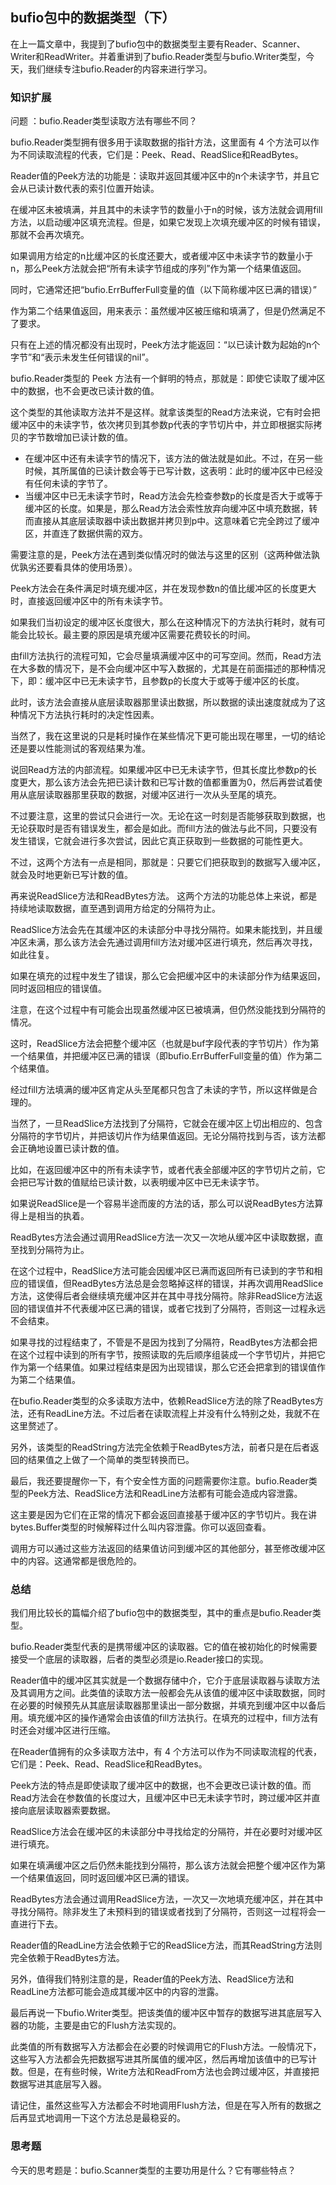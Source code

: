 ## bufio包中的数据类型（下）

在上一篇文章中，我提到了bufio包中的数据类型主要有Reader、Scanner、Writer和ReadWriter。并着重讲到了bufio.Reader类型与bufio.Writer类型，今天，我们继续专注bufio.Reader的内容来进行学习。

### 知识扩展

问题 ：bufio.Reader类型读取方法有哪些不同？

bufio.Reader类型拥有很多用于读取数据的指针方法，这里面有 4 个方法可以作为不同读取流程的代表，它们是：Peek、Read、ReadSlice和ReadBytes。



Reader值的Peek方法的功能是：读取并返回其缓冲区中的n个未读字节，并且它会从已读计数代表的索引位置开始读。



在缓冲区未被填满，并且其中的未读字节的数量小于n的时候，该方法就会调用fill方法，以启动缓冲区填充流程。但是，如果它发现上次填充缓冲区的时候有错误，那就不会再次填充。



如果调用方给定的n比缓冲区的长度还要大，或者缓冲区中未读字节的数量小于n，那么Peek方法就会把“所有未读字节组成的序列”作为第一个结果值返回。



同时，它通常还把“bufio.ErrBufferFull变量的值（以下简称缓冲区已满的错误）”



作为第二个结果值返回，用来表示：虽然缓冲区被压缩和填满了，但是仍然满足不了要求。



只有在上述的情况都没有出现时，Peek方法才能返回：“以已读计数为起始的n个字节”和“表示未发生任何错误的nil”。



bufio.Reader类型的 Peek 方法有一个鲜明的特点，那就是：即使它读取了缓冲区中的数据，也不会更改已读计数的值。



这个类型的其他读取方法并不是这样。就拿该类型的Read方法来说，它有时会把缓冲区中的未读字节，依次拷贝到其参数p代表的字节切片中，并立即根据实际拷贝的字节数增加已读计数的值。

- 在缓冲区中还有未读字节的情况下，该方法的做法就是如此。不过，在另一些时候，其所属值的已读计数会等于已写计数，这表明：此时的缓冲区中已经没有任何未读的字节了。
- 当缓冲区中已无未读字节时，Read方法会先检查参数p的长度是否大于或等于缓冲区的长度。如果是，那么Read方法会索性放弃向缓冲区中填充数据，转而直接从其底层读取器中读出数据并拷贝到p中。这意味着它完全跨过了缓冲区，并直连了数据供需的双方。

需要注意的是，Peek方法在遇到类似情况时的做法与这里的区别（这两种做法孰优孰劣还要看具体的使用场景）。



Peek方法会在条件满足时填充缓冲区，并在发现参数n的值比缓冲区的长度更大时，直接返回缓冲区中的所有未读字节。



如果我们当初设定的缓冲区长度很大，那么在这种情况下的方法执行耗时，就有可能会比较长。最主要的原因是填充缓冲区需要花费较长的时间。



由fill方法执行的流程可知，它会尽量填满缓冲区中的可写空间。然而，Read方法在大多数的情况下，是不会向缓冲区中写入数据的，尤其是在前面描述的那种情况下，即：缓冲区中已无未读字节，且参数p的长度大于或等于缓冲区的长度。



此时，该方法会直接从底层读取器那里读出数据，所以数据的读出速度就成为了这种情况下方法执行耗时的决定性因素。



当然了，我在这里说的只是耗时操作在某些情况下更可能出现在哪里，一切的结论还是要以性能测试的客观结果为准。



说回Read方法的内部流程。如果缓冲区中已无未读字节，但其长度比参数p的长度更大，那么该方法会先把已读计数和已写计数的值都重置为0，然后再尝试着使用从底层读取器那里获取的数据，对缓冲区进行一次从头至尾的填充。



不过要注意，这里的尝试只会进行一次。无论在这一时刻是否能够获取到数据，也无论获取时是否有错误发生，都会是如此。而fill方法的做法与此不同，只要没有发生错误，它就会进行多次尝试，因此它真正获取到一些数据的可能性更大。



不过，这两个方法有一点是相同，那就是：只要它们把获取到的数据写入缓冲区，就会及时地更新已写计数的值。



再来说ReadSlice方法和ReadBytes方法。 这两个方法的功能总体上来说，都是持续地读取数据，直至遇到调用方给定的分隔符为止。



ReadSlice方法会先在其缓冲区的未读部分中寻找分隔符。如果未能找到，并且缓冲区未满，那么该方法会先通过调用fill方法对缓冲区进行填充，然后再次寻找，如此往复。



如果在填充的过程中发生了错误，那么它会把缓冲区中的未读部分作为结果返回，同时返回相应的错误值。



注意，在这个过程中有可能会出现虽然缓冲区已被填满，但仍然没能找到分隔符的情况。



这时，ReadSlice方法会把整个缓冲区（也就是buf字段代表的字节切片）作为第一个结果值，并把缓冲区已满的错误（即bufio.ErrBufferFull变量的值）作为第二个结果值。



经过fill方法填满的缓冲区肯定从头至尾都只包含了未读的字节，所以这样做是合理的。



当然了，一旦ReadSlice方法找到了分隔符，它就会在缓冲区上切出相应的、包含分隔符的字节切片，并把该切片作为结果值返回。无论分隔符找到与否，该方法都会正确地设置已读计数的值。



比如，在返回缓冲区中的所有未读字节，或者代表全部缓冲区的字节切片之前，它会把已写计数的值赋给已读计数，以表明缓冲区中已无未读字节。



如果说ReadSlice是一个容易半途而废的方法的话，那么可以说ReadBytes方法算得上是相当的执着。



ReadBytes方法会通过调用ReadSlice方法一次又一次地从缓冲区中读取数据，直至找到分隔符为止。



在这个过程中，ReadSlice方法可能会因缓冲区已满而返回所有已读到的字节和相应的错误值，但ReadBytes方法总是会忽略掉这样的错误，并再次调用ReadSlice方法，这使得后者会继续填充缓冲区并在其中寻找分隔符。除非ReadSlice方法返回的错误值并不代表缓冲区已满的错误，或者它找到了分隔符，否则这一过程永远不会结束。



如果寻找的过程结束了，不管是不是因为找到了分隔符，ReadBytes方法都会把在这个过程中读到的所有字节，按照读取的先后顺序组装成一个字节切片，并把它作为第一个结果值。如果过程结束是因为出现错误，那么它还会把拿到的错误值作为第二个结果值。



在bufio.Reader类型的众多读取方法中，依赖ReadSlice方法的除了ReadBytes方法，还有ReadLine方法。不过后者在读取流程上并没有什么特别之处，我就不在这里赘述了。



另外，该类型的ReadString方法完全依赖于ReadBytes方法，前者只是在后者返回的结果值之上做了一个简单的类型转换而已。



最后，我还要提醒你一下，有个安全性方面的问题需要你注意。bufio.Reader类型的Peek方法、ReadSlice方法和ReadLine方法都有可能会造成内容泄露。



这主要是因为它们在正常的情况下都会返回直接基于缓冲区的字节切片。我在讲bytes.Buffer类型的时候解释过什么叫内容泄露。你可以返回查看。



调用方可以通过这些方法返回的结果值访问到缓冲区的其他部分，甚至修改缓冲区中的内容。这通常都是很危险的。

### 总结

我们用比较长的篇幅介绍了bufio包中的数据类型，其中的重点是bufio.Reader类型。



bufio.Reader类型代表的是携带缓冲区的读取器。它的值在被初始化的时候需要接受一个底层的读取器，后者的类型必须是io.Reader接口的实现。



Reader值中的缓冲区其实就是一个数据存储中介，它介于底层读取器与读取方法及其调用方之间。此类值的读取方法一般都会先从该值的缓冲区中读取数据，同时在必要的时候预先从其底层读取器那里读出一部分数据，并填充到缓冲区中以备后用。填充缓冲区的操作通常会由该值的fill方法执行。在填充的过程中，fill方法有时还会对缓冲区进行压缩。



在Reader值拥有的众多读取方法中，有 4 个方法可以作为不同读取流程的代表，它们是：Peek、Read、ReadSlice和ReadBytes。



Peek方法的特点是即使读取了缓冲区中的数据，也不会更改已读计数的值。而Read方法会在参数值的长度过大，且缓冲区中已无未读字节时，跨过缓冲区并直接向底层读取器索要数据。



ReadSlice方法会在缓冲区的未读部分中寻找给定的分隔符，并在必要时对缓冲区进行填充。



如果在填满缓冲区之后仍然未能找到分隔符，那么该方法就会把整个缓冲区作为第一个结果值返回，同时返回缓冲区已满的错误。



ReadBytes方法会通过调用ReadSlice方法，一次又一次地填充缓冲区，并在其中寻找分隔符。除非发生了未预料到的错误或者找到了分隔符，否则这一过程将会一直进行下去。



Reader值的ReadLine方法会依赖于它的ReadSlice方法，而其ReadString方法则完全依赖于ReadBytes方法。



另外，值得我们特别注意的是，Reader值的Peek方法、ReadSlice方法和ReadLine方法都可能会造成其缓冲区中的内容的泄露。



最后再说一下bufio.Writer类型。把该类值的缓冲区中暂存的数据写进其底层写入器的功能，主要是由它的Flush方法实现的。



此类值的所有数据写入方法都会在必要的时候调用它的Flush方法。一般情况下，这些写入方法都会先把数据写进其所属值的缓冲区，然后再增加该值中的已写计数。但是，在有些时候，Write方法和ReadFrom方法也会跨过缓冲区，并直接把数据写进其底层写入器。



请记住，虽然这些写入方法都会不时地调用Flush方法，但是在写入所有的数据之后再显式地调用一下这个方法总是最稳妥的。

### 思考题

今天的思考题是：bufio.Scanner类型的主要功用是什么？它有哪些特点？